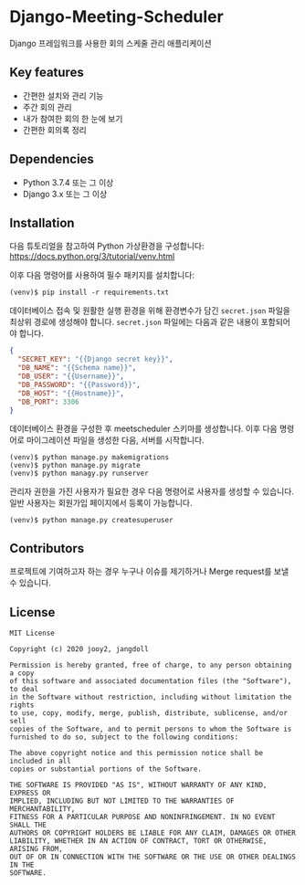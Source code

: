 # Django-Meeting-Scheduler
Django 프레임워크를 사용한 회의 스케줄 관리 애플리케이션


## Key features
- 간편한 설치와 관리 기능
- 주간 회의 관리
- 내가 참여한 회의 한 눈에 보기
- 간편한 회의록 정리


## Dependencies
- Python 3.7.4 또는 그 이상
- Django 3.x 또는 그 이상


## Installation
다음 튜토리얼을 참고하여 Python 가상환경을 구성합니다: https://docs.python.org/3/tutorial/venv.html

이후 다음 명령어를 사용하여 필수 패키지를 설치합니다:
```shell script
(venv)$ pip install -r requirements.txt
```

데이터베이스 접속 및 원활한 실행 환경을 위해 환경변수가 담긴 `secret.json` 파일을 최상위 경로에 생성해야 합니다. `secret.json` 파일에는 다음과 같은 내용이 포함되어야 합니다.
```json
{
  "SECRET_KEY": "{{Django secret key}}",
  "DB_NAME": "{{Schema name}}",
  "DB_USER": "{{Username}}",
  "DB_PASSWORD": "{{Password}}",
  "DB_HOST": "{{Hostname}}",
  "DB_PORT": 3306
}
```

데이터베이스 환경을 구성한 후 meetscheduler 스키마를 생성합니다. 이후 다음 명령어로 마이그레이션 파일을 생성한 다음, 서버를 시작합니다.
```shell script
(venv)$ python manage.py makemigrations
(venv)$ python manage.py migrate
(venv)$ python managy.py runserver
```

관리자 권한을 가진 사용자가 필요한 경우 다음 명령어로 사용자를 생성할 수 있습니다. 일반 사용자는 회원가입 페이지에서 등록이 가능합니다.
```shell script
(venv)$ python manage.py createsuperuser
```


## Contributors
프로젝트에 기여하고자 하는 경우 누구나 이슈를 제기하거나 Merge request를 보낼 수 있습니다.


## License
```text
MIT License

Copyright (c) 2020 jooy2, jangdoll

Permission is hereby granted, free of charge, to any person obtaining a copy
of this software and associated documentation files (the "Software"), to deal
in the Software without restriction, including without limitation the rights
to use, copy, modify, merge, publish, distribute, sublicense, and/or sell
copies of the Software, and to permit persons to whom the Software is
furnished to do so, subject to the following conditions:

The above copyright notice and this permission notice shall be included in all
copies or substantial portions of the Software.

THE SOFTWARE IS PROVIDED "AS IS", WITHOUT WARRANTY OF ANY KIND, EXPRESS OR
IMPLIED, INCLUDING BUT NOT LIMITED TO THE WARRANTIES OF MERCHANTABILITY,
FITNESS FOR A PARTICULAR PURPOSE AND NONINFRINGEMENT. IN NO EVENT SHALL THE
AUTHORS OR COPYRIGHT HOLDERS BE LIABLE FOR ANY CLAIM, DAMAGES OR OTHER
LIABILITY, WHETHER IN AN ACTION OF CONTRACT, TORT OR OTHERWISE, ARISING FROM,
OUT OF OR IN CONNECTION WITH THE SOFTWARE OR THE USE OR OTHER DEALINGS IN THE
SOFTWARE.
```
